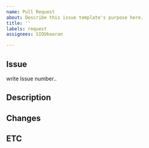 ```yaml
---
name: Pull Request
about: Describe this issue template's purpose here.
title: ''
labels: request
assignees: SIOUkoeran

---
```


## Issue
write Issue number..

## Description

## Changes

## ETC
